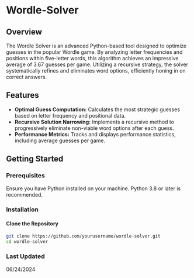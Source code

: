 # Wordle-Solver

## Overview
The Wordle Solver is an advanced Python-based tool designed to optimize guesses in the popular Wordle game. By analyzing letter frequencies and positions within five-letter words, this algorithm achieves an impressive average of 3.67 guesses per game. Utilizing a recursive strategy, the solver systematically refines and eliminates word options, efficiently honing in on correct answers.

## Features
- **Optimal Guess Computation:** Calculates the most strategic guesses based on letter frequency and positional data.
- **Recursive Solution Narrowing:** Implements a recursive method to progressively eliminate non-viable word options after each guess.
- **Performance Metrics:** Tracks and displays performance statistics, including average guesses per game.

## Getting Started

### Prerequisites
Ensure you have Python installed on your machine. Python 3.8 or later is recommended.

### Installation

#### Clone the Repository
```bash
git clone https://github.com/yourusername/wordle-solver.git
cd wordle-solver
```

### Last Updated
06/24/2024
